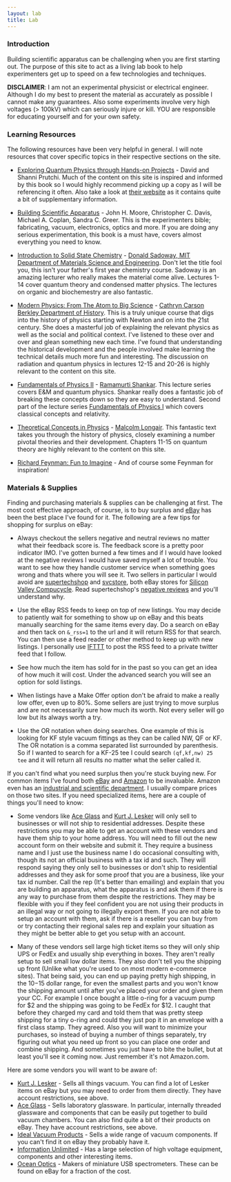 ```yaml
---
layout: lab
title: Lab
---
```


### Introduction

Building scientific apparatus can be challenging when you are first starting out. The purpose of this site to act as a living lab book to help experimenters get up to speed on a few technologies and techniques. 

**DISCLAIMER**: I am not an experimental physicist or electrical engineer. Although I do my best to present the material as accurately as possible I cannot make any guarantees. Also some experiments involve very high voltages (> 100kV) which can seriously injure or kill. YOU are responsible for educating yourself and for your own safety.

### <a id="learning-resources"></a> Learning Resources

The following resources have been very helpful in general. I will note resources that cover specific topics in their respective sections on the site.

- [Exploring Quantum Physics through Hands-on Projects](http://www.amazon.com/Exploring-Quantum-Physics-through-Projects/dp/1118140664) - David and Shanni Prutchi. Much of the content on this site is inspired and informed by this book so I would highly recommend picking up a copy as I will be referencing it often. Also take a look at [their website](http://www.diyphysics.com/) as it contains quite a bit of supplementary information.

- [Building Scientific Apparatus](http://www.amazon.com/Building-Scientific-Apparatus-John-Moore/dp/0521878586) - John H. Moore, Christopher C. Davis, Michael A. Coplan, Sandra C. Greer. This is the experimenters bible; fabricating, vacuum, electronics, optics and more. If you are doing any serious experimentation, this book is a must have, covers almost everything you need to know.

- [Introduction to Solid State Chemistry](https://www.youtube.com/watch?v=kI7D2lkcF8E&list=PL36EC6A6180271B0F) - [Donald Sadoway, MIT Department of Materials Science and Engineering](http://donaldsadoway.com/). Don't let the title fool you, this isn't your father's first year chemistry course. Sadoway is an amazing lecturer who really makes the material come alive. Lectures 1-14 cover quantum theory and condensed matter physics. The lectures on organic and biochemestry are also fantastic.

- [Modern Physics: From The Atom to Big Science](https://itunes.apple.com/us/itunes-u/history-181b-spring-2008-modern/id461116019) - [Cathryn Carson Berkley Department of History](http://history.berkeley.edu/people/cathryn-carson). This is a truly unique course that digs into the history of physics starting with Newton and on into the 21st century. She does a masterful job of explaining the relevant physics as well as the social and political context. I've listened to these over and over and glean something new each time. I've found that understanding the historical development and the people involved make learning the technical details much more fun and interesting. The discussion on radiation and quantum physics in lectures 12-15 and 20-26 is highly relevant to the content on this site.

- [Fundamentals of Physics II](http://www.youtube.com/playlist?list=PLD07B2225BB40E582) - [Ramamurti Shankar](http://pantheon.yale.edu/~rshankar/). This lecture series covers E&M and quantum physics. Shankar really does a fantastic job of breaking these concepts down so they are easy to understand. Second part of the lecture series [Fundamentals of Physics I](http://www.youtube.com/course?list=ECFE3074A4CB751B2B) which covers classical concepts and relativity.

- [Theoretical Concepts in Physics](http://www.amazon.com/Theoretical-Concepts-Physics-Alternative-Reasoning/dp/052152878X) - [Malcolm Longair](http://www.phy.cam.ac.uk/people/longairm.php). This fantastic text takes you through the history of physics, closely examining a number pivotal theories and their development. Chapters 11-15 on quantum theory are highly relevant to the content on this site.

- [Richard Feynman: Fun to Imagine](http://www.youtube.com/watch?v=aXtnYnoutKk) - And of course some Feynman for inspiration!

### <a id="supplies"></a> Materials & Supplies

Finding and purchasing materials & supplies can be challenging at first. The most cost effective approach, of course, is to buy surplus and [eBay](http://www.ebay.com/) has been the best place I've found for it. The following are a few tips for shopping for surplus on eBay:

- Always checkout the sellers negative and neutral reviews no matter what their feedback score is. The feedback score is a pretty poor indicator IMO. I've gotten burned a few times and if I would have looked at the negative reviews I would have saved myself a lot of trouble. You want to see how they handle customer service when something goes wrong and thats where you will see it. Two sellers in particular I would avoid are [supertechshop](http://www.ebay.com/usr/supertechshop) and [svcstore](http://www.ebay.com/usr/svcstore), both eBay stores for [Silicon Valley Compucycle](http://www.svc.com/). Read supertechshop's [negative reviews](http://feedback.ebay.com/ws/eBayISAPI.dll?ViewFeedback2&userid=supertechshop&myworld=true&items=25&iid=-1&de=off&which=negative&interval=365) and you'll understand why.

- Use the eBay RSS feeds to keep on top of new listings. You may decide to patiently wait for something to show up on eBay and this beats manually searching for the same items every day. Do a search on eBay and then tack on `&_rss=1` to the url and it will return RSS for that search. You can then use a feed reader or other method to keep up with new listings. I personally use [IFTTT](https://ifttt.com) to post the RSS feed to a private twitter feed that I follow.

- See how much the item has sold for in the past so you can get an idea of how much it will cost. Under the advanced search you will see an option for sold listings.

- When listings have a Make Offer option don't be afraid to make a really low offer, even up to 80%. Some sellers are just trying to move surplus and are not necessarily sure how much its worth. Not every seller will go low but its always worth a try.

- Use the OR notation when doing searches. One example of this is looking for KF style vacuum fittings as they can be called NW, QF or KF. The OR notation is a comma separated list surrounded by parenthesis. So if I wanted to search for a KF-25 tee I could search `(qf,kf,nw) 25 tee` and it will return all results no matter what the seller called it.

If you can't find what you need surplus then you're stuck buying new. For common items I've found both [eBay](http://www.ebay.com) and [Amazon](http://amazon.com) to be invaluable. Amazon even has an [industrial and scientific department](http://www.amazon.com/industrial-scientific-supplies/b?node=16310091). I usually compare prices on those two sites. If you need specialized items, here are a couple of things you'll need to know:

- Some vendors like [Ace Glass](http://www.aceglass.com/) and [Kurt J. Lesker](http://www.lesker.com/) will only sell to businesses or will not ship to residential addresses. Despite these restrictions you may be able to get an account with these vendors and have them ship to your home address. You will need to fill out the new account form on their website and submit it. They require a business name and I just use the business name I do occasional consulting with, though its not an official business with a tax id and such. They will respond saying they only sell to businesses or don't ship to residential addresses and they ask for some proof that you are a business, like your tax id number. Call the rep (It's better than emailing) and explain that you are building an apparatus, what the apparatus is and ask them if there is any way to purchase from them despite the restrictions. They may be flexible with you if they feel confident you are not using their products in an illegal way or not going to illegally export them. If you are not able to setup an account with them, ask if there is a reseller you can buy from or try contacting their regional sales rep and explain your situation as they might be better able to get you setup with an account.

- Many of these vendors sell large high ticket items so they will only ship UPS or FedEx and usually ship everything in boxes. They aren't really setup to sell small low dollar items. They also don't tell you the shipping up front (Unlike what you're used to on most modern e-commerce sites). That being said, you can end up paying pretty high shipping, in the $10-$15 dollar range, for even the smallest parts and you won't know the shipping amount until after you've placed your order and given them your CC. For example I once bought a little o-ring for a vacuum pump for $2 and the shipping was going to be FedEx for $12. I caught that before they charged my card and told them that was pretty steep shipping for a tiny o-ring and could they just pop it in an envelope with a first class stamp. They agreed. Also you will want to minimize your purchases, so instead of buying a number of things separately, try figuring out what you need up front so you can place one order and combine shipping. And sometimes you just have to bite the bullet, but at least you'll see it coming now. Just remember it's not Amazon.com.

Here are some vendors you will want to be aware of:

- [Kurt J. Lesker](http://www.lesker.com/) - Sells all things vacuum. You can find a lot of Lesker items on eBay but you may need to order from them directly. They have account restrictions, see above.
- [Ace Glass](http://www.aceglass.com/) - Sells laboratory glassware. In particular, internally threaded glassware and components that can be easily put together to build vacuum chambers. You can also find quite a bit of their products on eBay. They have account restrictions, see above.
- [Ideal Vacuum Products](http://www.idealvac.com/) - Sells a wide range of vacuum components. If you can't find it on eBay they probably have it.
- [Information Unlimited](http://amazing1.com/) - Has a large selection of high voltage equipment, components and other interesting items.
- [Ocean Optics](http://www.oceanoptics.com/) - Makers of miniature USB spectrometers. These can be found on eBay for a fraction of the cost.

